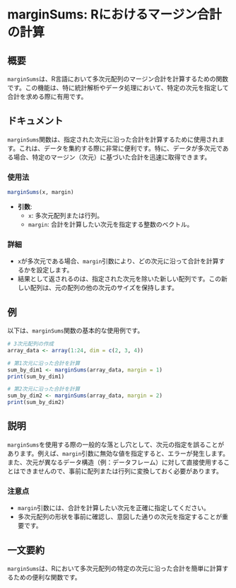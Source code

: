 <!--
Meta Description: # marginSums: Rにおけるマージン合計の計算 ## 概要 `marginSums`は、R言語において多次元配列のマージン合計を計算するための関数です。この機能は、特に統計解析やデータ処理において、特定の次元を指定して合計を求める際に有用です。 ## ドキュメント `marginSums`...
Meta Keywords: marginsums, margin, array_data, sum_by_dim1, print
-->

# marginSums: Rにおけるマージン合計の計算

## 概要
`marginSums`は、R言語において多次元配列のマージン合計を計算するための関数です。この機能は、特に統計解析やデータ処理において、特定の次元を指定して合計を求める際に有用です。

## ドキュメント
`marginSums`関数は、指定された次元に沿った合計を計算するために使用されます。これは、データを集約する際に非常に便利です。特に、データが多次元である場合、特定のマージン（次元）に基づいた合計を迅速に取得できます。

### 使用法
```R
marginSums(x, margin)
```

- **引数**:
  - `x`: 多次元配列または行列。
  - `margin`: 合計を計算したい次元を指定する整数のベクトル。

### 詳細
- `x`が多次元である場合、`margin`引数により、どの次元に沿って合計を計算するかを設定します。
- 結果として返されるのは、指定された次元を除いた新しい配列です。この新しい配列は、元の配列の他の次元のサイズを保持します。

## 例
以下は、`marginSums`関数の基本的な使用例です。

```R
# 3次元配列の作成
array_data <- array(1:24, dim = c(2, 3, 4))

# 第1次元に沿った合計を計算
sum_by_dim1 <- marginSums(array_data, margin = 1)
print(sum_by_dim1)

# 第2次元に沿った合計を計算
sum_by_dim2 <- marginSums(array_data, margin = 2)
print(sum_by_dim2)
```

## 説明
`marginSums`を使用する際の一般的な落とし穴として、次元の指定を誤ることがあります。例えば、`margin`引数に無効な値を指定すると、エラーが発生します。また、次元が異なるデータ構造（例：データフレーム）に対して直接使用することはできませんので、事前に配列または行列に変換しておく必要があります。

### 注意点
- `margin`引数には、合計を計算したい次元を正確に指定してください。
- 多次元配列の形状を事前に確認し、意図した通りの次元を指定することが重要です。

## 一文要約
`marginSums`は、Rにおいて多次元配列の特定の次元に沿った合計を簡単に計算するための便利な関数です。